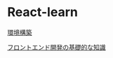 # React-learn

[環境構築](component/md/環境構築.md)

[フロントエンド開発の基礎的な知識](component/md/フロントエンド開発の基礎的な知識.md)


